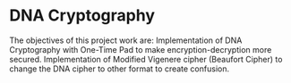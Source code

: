 # DNA Cryptography
The objectives of this project work are:
Implementation of DNA Cryptography with One-Time Pad to make encryption-decryption more secured.
Implementation of Modified Vigenere cipher (Beaufort Cipher) to change the DNA cipher to other format to create confusion.
